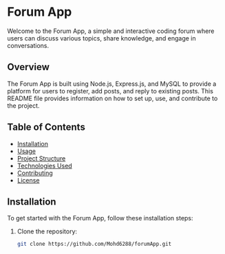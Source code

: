 # Forum App

Welcome to the Forum App, a simple and interactive coding forum where users can discuss various topics, share knowledge, and engage in conversations.

## Overview

The Forum App is built using Node.js, Express.js, and MySQL to provide a platform for users to register, add posts, and reply to existing posts. This README file provides information on how to set up, use, and contribute to the project.

## Table of Contents

- [Installation](#installation)
- [Usage](#usage)
- [Project Structure](#project-structure)
- [Technologies Used](#technologies-used)
- [Contributing](#contributing)
- [License](#license)

## Installation

To get started with the Forum App, follow these installation steps:

1. Clone the repository:

   ```bash
   git clone https://github.com/Mohd6288/forumApp.git
